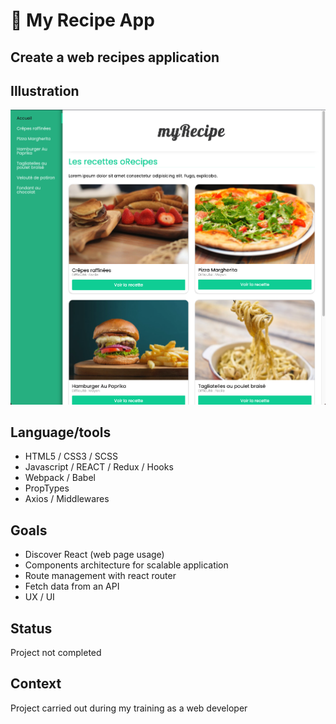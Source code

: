 #  :spaghetti: My Recipe App

## Create a web recipes application

## Illustration
![Exemple](screenshot.png)

## Language/tools
- HTML5 / CSS3 / SCSS
- Javascript / REACT / Redux / Hooks
- Webpack / Babel
- PropTypes
- Axios / Middlewares

## Goals 
- Discover React (web page usage)
- Components architecture for scalable application
- Route management with react router
- Fetch data from an API
- UX / UI

## Status
Project not completed

## Context
Project carried out during my training as a web developer

